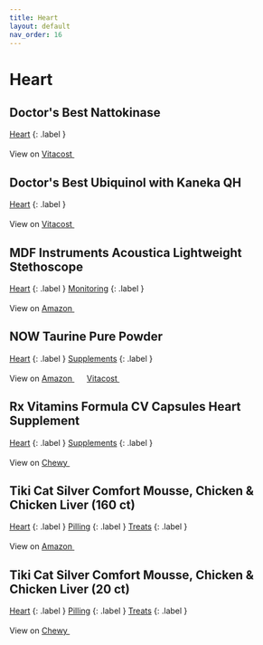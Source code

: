 ```yaml
---
title: Heart
layout: default
nav_order: 16
---
```


# Heart

## Doctor's Best Nattokinase

[Heart](heart.html)
{: .label }


View on <a href="https://www.vitacost.com/doctors-best-nattokinase" class="external" target="_blank">Vitacost <svg width="18" height="18" viewBox="0 0 24 24" aria-labelledby="svg-external-link-title"><use xlink:href="#svg-external-link"></use></svg></a>

## Doctor's Best Ubiquinol with Kaneka QH

[Heart](heart.html)
{: .label }


View on <a href="https://www.vitacost.com/doctors-best-ubiquinol-with-kaneka-qh" class="external" target="_blank">Vitacost <svg width="18" height="18" viewBox="0 0 24 24" aria-labelledby="svg-external-link-title"><use xlink:href="#svg-external-link"></use></svg></a>

## MDF Instruments Acoustica Lightweight Stethoscope

[Heart](heart.html)
{: .label }
[Monitoring](monitoring.html)
{: .label }


View on <a href="https://www.amazon.com/dp/B0011E8DG2" class="external" target="_blank">Amazon <svg width="18" height="18" viewBox="0 0 24 24" aria-labelledby="svg-external-link-title"><use xlink:href="#svg-external-link"></use></svg></a>

## NOW Taurine Pure Powder

[Heart](heart.html)
{: .label }
[Supplements](supplements.html)
{: .label }


View on <a href="https://www.amazon.com/dp/B000BQSQ68" class="external" target="_blank">Amazon <svg width="18" height="18" viewBox="0 0 24 24" aria-labelledby="svg-external-link-title"><use xlink:href="#svg-external-link"></use></svg></a> <a href="https://www.vitacost.com/now-taurine-powder" class="external" target="_blank">Vitacost <svg width="18" height="18" viewBox="0 0 24 24" aria-labelledby="svg-external-link-title"><use xlink:href="#svg-external-link"></use></svg></a>

## Rx Vitamins Formula CV Capsules Heart Supplement

[Heart](heart.html)
{: .label }
[Supplements](supplements.html)
{: .label }


View on <a href="https://www.chewy.com/dp/192751" class="external" target="_blank">Chewy <svg width="18" height="18" viewBox="0 0 24 24" aria-labelledby="svg-external-link-title"><use xlink:href="#svg-external-link"></use></svg></a>

## Tiki Cat Silver Comfort Mousse, Chicken & Chicken Liver (160 ct)

[Heart](heart.html)
{: .label }
[Pilling](pilling.html)
{: .label }
[Treats](treats.html)
{: .label }


View on <a href="https://www.amazon.com/dp/B0C5RZJ1JP" class="external" target="_blank">Amazon <svg width="18" height="18" viewBox="0 0 24 24" aria-labelledby="svg-external-link-title"><use xlink:href="#svg-external-link"></use></svg></a>

## Tiki Cat Silver Comfort Mousse, Chicken & Chicken Liver (20 ct)

[Heart](heart.html)
{: .label }
[Pilling](pilling.html)
{: .label }
[Treats](treats.html)
{: .label }


View on <a href="https://www.chewy.com/dp/883494" class="external" target="_blank">Chewy <svg width="18" height="18" viewBox="0 0 24 24" aria-labelledby="svg-external-link-title"><use xlink:href="#svg-external-link"></use></svg></a>

<!-- Updated 2024-10-18 02:52:49.339144Z -->
